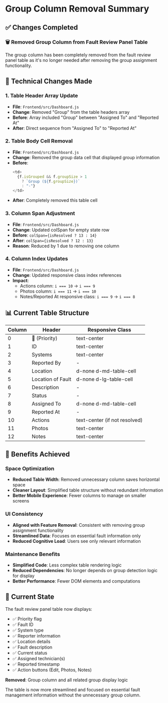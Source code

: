 # Group Column Removal Summary

## ✅ Changes Completed

### 🗑️ **Removed Group Column from Fault Review Panel Table**

The group column has been completely removed from the fault review panel table as it's no longer needed after removing the group assignment functionality.

## 🔧 **Technical Changes Made**

### 1. **Table Header Array Update**
- **File**: `Frontend/src/Dashboard.js`
- **Change**: Removed "Group" from the table headers array
- **Before**: Array included "Group" between "Assigned To" and "Reported At"
- **After**: Direct sequence from "Assigned To" to "Reported At"

### 2. **Table Body Cell Removal**
- **File**: `Frontend/src/Dashboard.js`
- **Change**: Removed the group data cell that displayed group information
- **Before**: 
  ```javascript
  <td>
    {f.isGrouped && f.groupSize > 1
      ? `Group (${f.groupSize})`
      : "-"}
  </td>
  ```
- **After**: Completely removed this table cell

### 3. **Column Span Adjustment**
- **File**: `Frontend/src/Dashboard.js`
- **Change**: Updated colSpan for empty state row
- **Before**: `colSpan={isResolved ? 13 : 14}`
- **After**: `colSpan={isResolved ? 12 : 13}`
- **Reason**: Reduced by 1 due to removing one column

### 4. **Column Index Updates**
- **File**: `Frontend/src/Dashboard.js`
- **Change**: Updated responsive class index references
- **Impact**: 
  - Actions column: `i === 10` → `i === 9`
  - Photos column: `i === 11` → `i === 10`
  - Notes/Reported At responsive class: `i === 9` → `i === 8`

## 📊 **Current Table Structure**

| Column | Header | Responsive Class |
|--------|--------|------------------|
| 0 | 🚩 (Priority) | text-center |
| 1 | ID | text-center |
| 2 | Systems | text-center |
| 3 | Reported By | - |
| 4 | Location | d-none d-md-table-cell |
| 5 | Location of Fault | d-none d-lg-table-cell |
| 6 | Description | - |
| 7 | Status | - |
| 8 | Assigned To | d-none d-md-table-cell |
| 9 | Reported At | - |
| 10 | Actions | text-center (if not resolved) |
| 11 | Photos | text-center |
| 12 | Notes | text-center |

## 🎯 **Benefits Achieved**

### **Space Optimization**
- **Reduced Table Width**: Removed unnecessary column saves horizontal space
- **Cleaner Layout**: Simplified table structure without redundant information
- **Better Mobile Experience**: Fewer columns to manage on smaller screens

### **UI Consistency**
- **Aligned with Feature Removal**: Consistent with removing group assignment functionality
- **Streamlined Data**: Focuses on essential fault information only
- **Reduced Cognitive Load**: Users see only relevant information

### **Maintenance Benefits**
- **Simplified Code**: Less complex table rendering logic
- **Reduced Dependencies**: No longer depends on group detection logic for display
- **Better Performance**: Fewer DOM elements and computations

## 🚀 **Current State**

The fault review panel table now displays:
- ✅ Priority flag
- ✅ Fault ID
- ✅ System type
- ✅ Reporter information
- ✅ Location details
- ✅ Fault description
- ✅ Current status
- ✅ Assigned technician(s)
- ✅ Reported timestamp
- ✅ Action buttons (Edit, Photos, Notes)

**Removed**: Group column and all related group display logic

The table is now more streamlined and focused on essential fault management information without the unnecessary group column.
